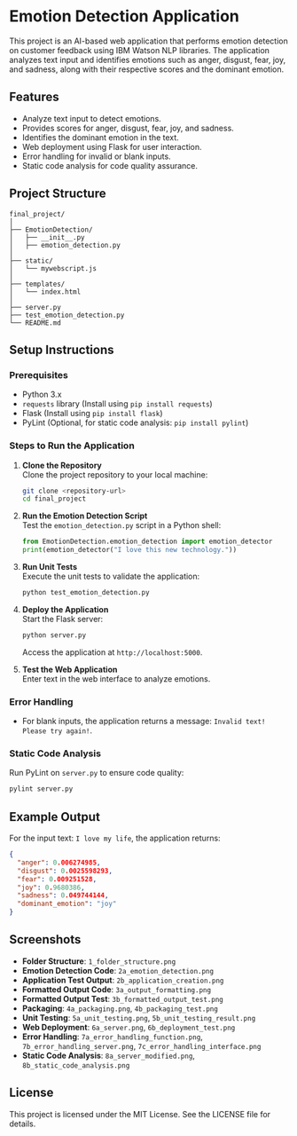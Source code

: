 # Emotion Detection Application

This project is an AI-based web application that performs emotion detection on customer feedback using IBM Watson NLP libraries. The application analyzes text input and identifies emotions such as anger, disgust, fear, joy, and sadness, along with their respective scores and the dominant emotion.

## Features
- Analyze text input to detect emotions.
- Provides scores for anger, disgust, fear, joy, and sadness.
- Identifies the dominant emotion in the text.
- Web deployment using Flask for user interaction.
- Error handling for invalid or blank inputs.
- Static code analysis for code quality assurance.

## Project Structure
```
final_project/
│
├── EmotionDetection/
│   ├── __init__.py
│   ├── emotion_detection.py
│
├── static/
│   └── mywebscript.js
│
├── templates/
│   └── index.html
│
├── server.py
├── test_emotion_detection.py
└── README.md
```

## Setup Instructions

### Prerequisites
- Python 3.x
- `requests` library (Install using `pip install requests`)
- Flask (Install using `pip install flask`)
- PyLint (Optional, for static code analysis: `pip install pylint`)

### Steps to Run the Application
1. **Clone the Repository**  
   Clone the project repository to your local machine:
   ```bash
   git clone <repository-url>
   cd final_project
   ```

2. **Run the Emotion Detection Script**  
   Test the `emotion_detection.py` script in a Python shell:
   ```python
   from EmotionDetection.emotion_detection import emotion_detector
   print(emotion_detector("I love this new technology."))
   ```

3. **Run Unit Tests**  
   Execute the unit tests to validate the application:
   ```bash
   python test_emotion_detection.py
   ```

4. **Deploy the Application**  
   Start the Flask server:
   ```bash
   python server.py
   ```
   Access the application at `http://localhost:5000`.

5. **Test the Web Application**  
   Enter text in the web interface to analyze emotions.

### Error Handling
- For blank inputs, the application returns a message: `Invalid text! Please try again!`.

### Static Code Analysis
Run PyLint on `server.py` to ensure code quality:
```bash
pylint server.py
```

## Example Output
For the input text: `I love my life`, the application returns:
```json
{
  "anger": 0.006274985,
  "disgust": 0.0025598293,
  "fear": 0.009251528,
  "joy": 0.9680386,
  "sadness": 0.049744144,
  "dominant_emotion": "joy"
}
```

## Screenshots
- **Folder Structure**: `1_folder_structure.png`
- **Emotion Detection Code**: `2a_emotion_detection.png`
- **Application Test Output**: `2b_application_creation.png`
- **Formatted Output Code**: `3a_output_formatting.png`
- **Formatted Output Test**: `3b_formatted_output_test.png`
- **Packaging**: `4a_packaging.png`, `4b_packaging_test.png`
- **Unit Testing**: `5a_unit_testing.png`, `5b_unit_testing_result.png`
- **Web Deployment**: `6a_server.png`, `6b_deployment_test.png`
- **Error Handling**: `7a_error_handling_function.png`, `7b_error_handling_server.png`, `7c_error_handling_interface.png`
- **Static Code Analysis**: `8a_server_modified.png`, `8b_static_code_analysis.png`

## License
This project is licensed under the MIT License. See the LICENSE file for details.
